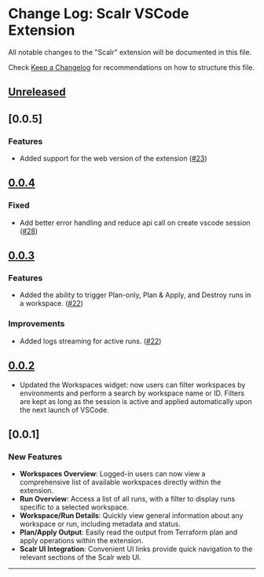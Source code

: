 # Change Log: Scalr VSCode Extension

All notable changes to the "Scalr" extension will be documented in this file.

Check [Keep a Changelog](http://keepachangelog.com/) for recommendations on how to structure this file.

## [Unreleased]

## [0.0.5]

### Features

-   Added support for the web version of the extension ([#23](https://github.com/Scalr/scalr-vscode/issues/23))

## [0.0.4]

### Fixed

-   Add better error handling and reduce api call on create vscode session ([#28](https://github.com/Scalr/scalr-vscode/pull/28/files))

## [0.0.3]

### Features

-   Added the ability to trigger Plan-only, Plan & Apply, and Destroy runs in a workspace. ([#22](https://github.com/Scalr/scalr-vscode/pull/22))

### Improvements

-   Added logs streaming for active runs. ([#22](https://github.com/Scalr/scalr-vscode/pull/22))

## [0.0.2]

-   Updated the Workspaces widget: now users can filter workspaces by environments and perform a search by workspace name or ID. Filters are kept as long as the session is active and applied automatically upon the next launch of VSCode.

## [0.0.1]

### New Features

-   **Workspaces Overview**: Logged-in users can now view a comprehensive list of available workspaces directly within the extension.
-   **Run Overview**: Access a list of all runs, with a filter to display runs specific to a selected workspace.
-   **Workspace/Run Details**: Quickly view general information about any workspace or run, including metadata and status.
-   **Plan/Apply Output**: Easily read the output from Terraform plan and apply operations within the extension.
-   **Scalr UI Integration**: Convenient UI links provide quick navigation to the relevant sections of the Scalr web UI.

---

[Unreleased]: https://github.com/Scalr/scalr-vscode/compare/v0.0.4...HEAD
[0.0.4]: https://github.com/Scalr/scalr-vscode/releases/tag/v0.0.4
[0.0.3]: https://github.com/Scalr/scalr-vscode/releases/tag/v0.0.3
[0.0.2]: https://github.com/Scalr/scalr-vscode/releases/tag/v0.0.2
